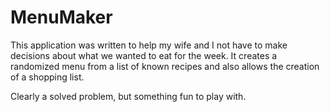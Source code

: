 # MenuMaker
This application was written to help my wife and I not have to make decisions about what we wanted to eat for the week.
It creates a randomized menu from a list of known recipes and also allows the creation of a shopping list.

Clearly a solved problem, but something fun to play with.
